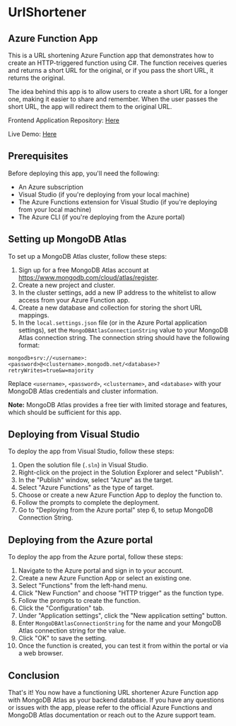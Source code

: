 # UrlShortener
## Azure Function App

This is a URL shortening Azure Function app that demonstrates how to create an HTTP-triggered function using C#. The function receives queries and returns a short URL for the original, or if you pass the short URL, it returns the original.

The idea behind this app is to allow users to create a short URL for a longer one, making it easier to share and remember. When the user passes the short URL, the app will redirect them to the original URL.

Frontend Application Repository: [Here](https://github.com/theodosiskats/UrlShortener-FrontEnd)

Live Demo: [Here](https://tkurl.herokuapp.com/)

## Prerequisites

Before deploying this app, you'll need the following:

- An Azure subscription
- Visual Studio (if you're deploying from your local machine)
- The Azure Functions extension for Visual Studio (if you're deploying from your local machine)
- The Azure CLI (if you're deploying from the Azure portal)

## Setting up MongoDB Atlas

To set up a MongoDB Atlas cluster, follow these steps:

1. Sign up for a free MongoDB Atlas account at https://www.mongodb.com/cloud/atlas/register.
2. Create a new project and cluster.
3. In the cluster settings, add a new IP address to the whitelist to allow access from your Azure Function app.
4. Create a new database and collection for storing the short URL mappings.
5. In the `local.settings.json` file (or in the Azure Portal application settings), set the `MongoDBAtlasConnectionString` value to your MongoDB Atlas connection string. The connection string should have the following format:

```
mongodb+srv://<username>:<password>@<clustername>.mongodb.net/<database>?retryWrites=true&w=majority
```

Replace `<username>`, `<password>`, `<clustername>`, and `<database>` with your MongoDB Atlas credentials and cluster information.

**Note:** MongoDB Atlas provides a free tier with limited storage and features, which should be sufficient for this app.

## Deploying from Visual Studio

To deploy the app from Visual Studio, follow these steps:

1. Open the solution file (`.sln`) in Visual Studio.
2. Right-click on the project in the Solution Explorer and select "Publish".
3. In the "Publish" window, select "Azure" as the target.
4. Select "Azure Functions" as the type of target.
5. Choose or create a new Azure Function App to deploy the function to.
6. Follow the prompts to complete the deployment.
7. Go to "Deploying from the Azure portal" step 6, to setup MongoDB Connection String.

## Deploying from the Azure portal

To deploy the app from the Azure portal, follow these steps:

1. Navigate to the Azure portal and sign in to your account.
2. Create a new Azure Function App or select an existing one.
3. Select "Functions" from the left-hand menu.
4. Click "New Function" and choose "HTTP trigger" as the function type.
5. Follow the prompts to create the function.
6. Click the "Configuration" tab.
7. Under "Application settings", click the "New application setting" button.
8. Enter `MongoDBAtlasConnectionString` for the name and your MongoDB Atlas connection string for the value.
9. Click "OK" to save the setting.
10. Once the function is created, you can test it from within the portal or via a web browser.

## Conclusion

That's it! You now have a functioning URL shortener Azure Function app with MongoDB Atlas as your backend database. If you have any questions or issues with the app, please refer to the official Azure Functions and MongoDB Atlas documentation or reach out to the Azure support team.